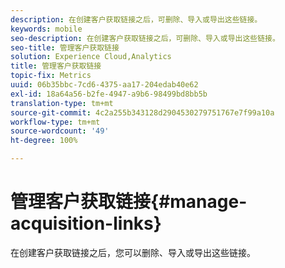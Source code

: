 ```yaml
---
description: 在创建客户获取链接之后，可删除、导入或导出这些链接。
keywords: mobile
seo-description: 在创建客户获取链接之后，可删除、导入或导出这些链接。
seo-title: 管理客户获取链接
solution: Experience Cloud,Analytics
title: 管理客户获取链接
topic-fix: Metrics
uuid: 06b35bbc-7cd6-4375-aa17-204edab40e62
exl-id: 18a64a56-b2fe-4947-a9b6-98499bd8bb5b
translation-type: tm+mt
source-git-commit: 4c2a255b343128d2904530279751767e7f99a10a
workflow-type: tm+mt
source-wordcount: '49'
ht-degree: 100%

---
```


# 管理客户获取链接{#manage-acquisition-links}

在创建客户获取链接之后，您可以删除、导入或导出这些链接。
